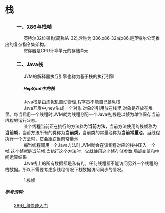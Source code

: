 # 栈
### &emsp;&emsp; 一、X86与栈帧 <br>
&emsp;&emsp;&emsp;&emsp; 英特尔32位架构(简称IA-32),常称为i386,x86-32或x86,是英特尔公司推出的复杂指令集架构。<br/>
&emsp;&emsp;&emsp;&emsp; 寄存器是CPU计算单元的存储单元
### &emsp;&emsp; 二、Java栈 <br>
&emsp;&emsp;&emsp;&emsp; JVM的解释器执行引擎也称为基于栈的执行引擎 <br/>

##### &emsp;&emsp;&emsp;&emsp; **HopSpot中的栈** <br/>
&emsp;&emsp;&emsp;&emsp; Java栈是由虚拟机自动管理,程序员不能自己操纵栈 <br/>
&emsp;&emsp;&emsp;&emsp; Java开发中,new生成一个对象,对象的引用放在栈里,对象是存放在堆里。每当启用一个线程时,JVM就为线程分配一个Java栈,栈是以帧为单位保存当前线程的运行状态。<br>
&emsp;&emsp;&emsp;&emsp; 某个线程当前正在执行的方法称为**当前方法**，当前方法使用的栈帧称为**当前帧**，当前方法所有的类称为**当前类**，当前类的常量池称为**当前常量池**。当线程执行一个方法时，它会跟踪当前常量池 <br/>
&emsp;&emsp;&emsp;&emsp; 每当线程调用一个Java方法时,JVM就会在该线程对应的栈中压入一个帧,这个帧就是当前帧.当执行这个方法时，它就使用这个帧存储参数,局部变量和中间运算结果<br>
&emsp;&emsp;&emsp;&emsp; Java栈上的所有数据都是私有的。任何线程都不能访问另外一个线程的栈数据。所以不需要考虑多线程情况下栈数据访问同步的情况。

&emsp;&emsp;&emsp;&emsp; 1.栈帧









##### 参考资料:<br>
&emsp;&emsp;[X86汇编快速入门](http://www.cnblogs.com/YukiJohnson/archive/2012/10/27/2741836.html)